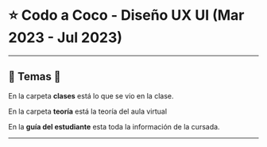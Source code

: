 # :star: Codo a Coco - Diseño UX UI (Mar 2023 - Jul 2023)

---

## :book: Temas :book:


En la carpeta **clases** está lo que se vio en la clase.

En la carpeta **teoría** está la teoría del aula virtual 

En la **guía del estudiante** esta toda la información de la cursada.

---

